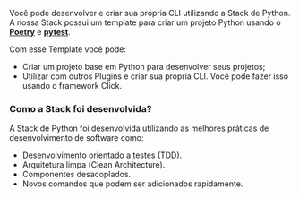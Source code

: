
Você pode desenvolver e criar sua própria CLI utilizando a Stack de Python. 
A nossa Stack possui um template para criar um projeto Python usando o [**Poetry**](https://python-poetry.org/) e [**pytest**](https://docs.pytest.org/en/7.1.x/). 

Com esse Template você pode:
- Criar um projeto base em Python para desenvolver seus projetos;
- Utilizar com outros Plugins e criar sua própria CLI. Você pode fazer isso usando o framework Click.


### **Como a Stack foi desenvolvida?**
A Stack de Python foi desenvolvida utilizando as melhores práticas de desenvolvimento de software como: 

- Desenvolvimento orientado a testes (TDD).
- Arquitetura limpa (Clean Architecture).
- Componentes desacoplados.
- Novos comandos que podem ser adicionados rapidamente. 